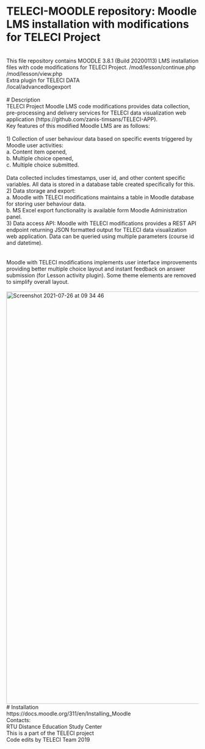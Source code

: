 

# TELECI-MOODLE repository: Moodle LMS installation with modifications for TELECI Project<br>
<br>
This file repository contains MOODLE 3.8.1 (Build 20200113) LMS installation files with code modifications for TELECI Project.
/mod/lesson/continue.php<br>
/mod/lesson/view.php<br>
Extra plugin for TELECI DATA<br>
/local/advancedlogexport
<br>
<br>
# Description<br>
TELECI Project Moodle LMS code modifications provides data collection, pre-processing and delivery services for TELECI data visualization web application (https://github.com/zanis-timsans/TELECI-APP).<br>
Key features of this modified Moodle LMS are as follows:<br>
<br>
1) Collection of user behaviour data based on specific events triggered by Moodle user activities:<br>
a. Content item opened,<br>
b. Multiple choice opened,<br>
c. Multiple choice submitted.<br>
<br>
Data collected includes timestamps, user id, and other content specific variables. All data is stored in a database table created specifically for this.<br>
2) Data storage and export:<br>
a. Moodle with TELECI modifications maintains a table in Moodle database for storing user behaviour data.<br>
b. MS Excel export functionality is available form Moodle Administration panel.<br>
3) Data access API: Moodle with TELECI modifications provides a REST API endpoint returning JSON formatted output for TELECI data visualization web application. Data can be queried using multiple parameters (course id and datetime).<br>
<br><br>
Moodle with TELECI modifications implements user interface improvements providing better multiple choice layout and instant feedback on answer submission (for Lesson activity plugin). Some theme elements are removed to simplify overall layout.<br>
<br>

<img width="1078" alt="Screenshot 2021-07-26 at 09 34 46" src="https://user-images.githubusercontent.com/87937181/126943594-65b3a7df-a12e-45c9-a64d-8f8738309581.png">

<br>
# Installation<br>
https://docs.moodle.org/311/en/Installing_Moodle
<br>
Contacts:<br>
RTU Distance Education Study Center<br>
This is a part of the TELECI project<br>
Code edits by TELECI Team 2019
